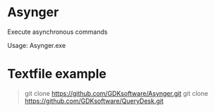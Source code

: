 # Asynger
Execute asynchronous commands

Usage: Asynger.exe <textfile>


# Textfile example

> git clone https://github.com/GDKsoftware/Asynger.git
> git clone https://github.com/GDKsoftware/QueryDesk.git
